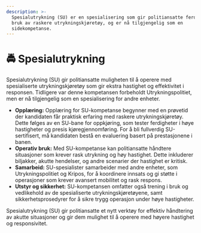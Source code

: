 ```yaml
---
description: >-
  Spesialutrykning (SU) er en spesialisering som gir politiansatte ferdigheter i
  bruk av raskere utrykningskjøretøy, og er nå tilgjengelig som en
  sidekompetanse.
---
```


# 🚔 Spesialutrykning

Spesialutrykning (SU) gir politiansatte muligheten til å operere med spesialiserte utrykningskjøretøy som gir ekstra hastighet og effektivitet i responsen. Tidligere var denne kompetansen forbeholdt Utrykningspolitiet, men er nå tilgjengelig som en spesialisering for andre enheter.

* **Opplæring:** Opplæring for SU-kompetanse begynner med en prøvetid der kandidaten får praktisk erfaring med raskere utrykningskjøretøy. Dette følges av en SU-bane for oppkjøring, som tester ferdigheter i høye hastigheter og presis kjøregjennomføring. For å bli fullverdig SU-sertifisert, må kandidaten bestå en evaluering basert på prestasjonene i banen.
* **Operativ bruk:** Med SU-kompetanse kan politiansatte håndtere situasjoner som krever rask utrykning og høy hastighet. Dette inkluderer biljakker, akutte hendelser, og andre scenarier der hastighet er kritisk.
* **Samarbeid:** SU-spesialister samarbeider med andre enheter, som Utrykningspolitiet og Kripos, for å koordinere innsats og gi støtte i operasjoner som krever avansert mobilitet og rask respons.
* **Utstyr og sikkerhet:** SU-kompetansen omfatter også trening i bruk og vedlikehold av de spesialiserte utrykningskjøretøyene, samt sikkerhetsprosedyrer for å sikre trygg operasjon under høye hastigheter.

Spesialutrykning (SU) gir politiansatte et nytt verktøy for effektiv håndtering av akutte situasjoner og gir dem mulighet til å operere med høyere hastighet og responsivitet.

